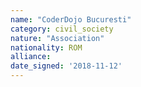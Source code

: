 ```yaml
---
name: "CoderDojo Bucuresti"
category: civil_society
nature: "Association"
nationality: ROM
alliance: 
date_signed: '2018-11-12'
---
```

    